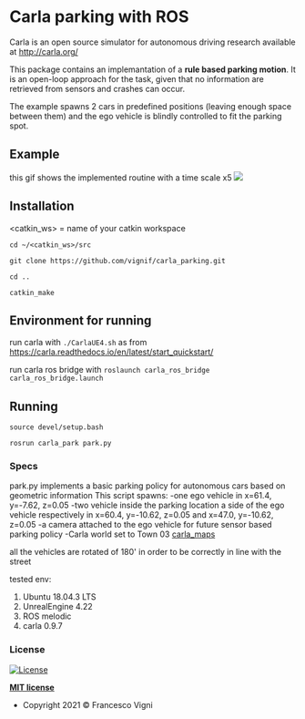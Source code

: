 # Carla parking with ROS
Carla is an open source simulator for autonomous driving research available at <http://carla.org/>

This package contains an implemantation of a **rule based parking motion**. It is an open-loop approach for the task, given that no information are retrieved from sensors and crashes can occur.

The example spawns 2 cars in predefined positions (leaving enough space between them) and the ego vehicle is blindly controlled to fit the parking spot.

## Example
this gif shows the implemented routine with a time scale x5
![](.figure/m1_comp.gif)

## Installation
<catkin_ws> = name of your catkin workspace

```cd ~/<catkin_ws>/src```

```git clone https://github.com/vignif/carla_parking.git```

```cd ..```

```catkin_make ```

## Environment for running

run carla with ```./CarlaUE4.sh``` as from <https://carla.readthedocs.io/en/latest/start_quickstart/>

run carla ros bridge with
```roslaunch carla_ros_bridge carla_ros_bridge.launch```

## Running

```source devel/setup.bash```

```rosrun carla_park park.py```

### Specs
park.py implements a basic parking policy for autonomous cars based on geometric information
This script spawns:
    -one ego vehicle in x=61.4, y=-7.62, z=0.05
    -two vehicle inside the parking location a side of the ego vehicle respectively in x=60.4, y=-10.62, z=0.05 and x=47.0, y=-10.62, z=0.05
    -a camera attached to the ego vehicle for future sensor based parking policy
    -Carla world set to Town 03 [carla_maps](https://carla.readthedocs.io/en/latest/core_map/#carla-maps)



all the vehicles are rotated of 180' in order to be correctly in line with the street

tested env:
1. Ubuntu 18.04.3 LTS
2. UnrealEngine 4.22
3. ROS melodic
4. carla 0.9.7


### License

[![License](http://img.shields.io/:license-mit-blue.svg?style=flat-square)](http://badges.mit-license.org)

**[MIT license](http://opensource.org/licenses/mit-license.php)**
- Copyright 2021 © Francesco Vigni
